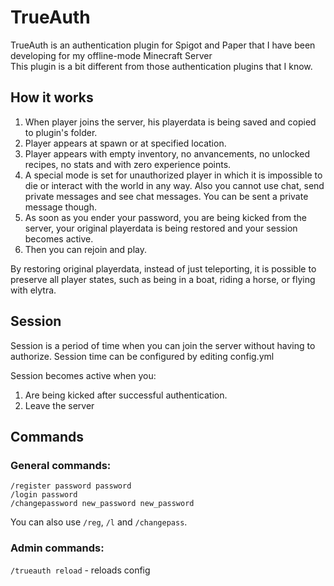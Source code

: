 # TrueAuth
TrueAuth is an authentication plugin for Spigot and Paper that I have been developing for my offline-mode Minecraft Server<br/>
This plugin is a bit different from those authentication plugins that I know.

## How it works
1. When player joins the server, his playerdata is being saved and copied to plugin's folder.
2. Player appears at spawn or at specified location.
3. Player appears with empty inventory, no anvancements, no unlocked recipes, no stats and with zero experience points.
4. A special mode is set for unauthorized player in which it is impossible to die or interact with the world in any way. Also you cannot use chat, send private messages and see chat messages. You can be sent a private message though.
5. As soon as you ender your password, you are being kicked from the server, your original playerdata is being restored and your session becomes active.
6. Then you can rejoin and play.

By restoring original playerdata, instead of just teleporting, it is possible to preserve all player states, such as being in a boat, riding a horse, or flying with elytra.

## Session
Session is a period of time when you can join the server without having to authorize. Session time can be configured by editing config.yml

Session becomes active when you:
1. Are being kicked after successful authentication.<br/>
2. Leave the server<br/>

## Commands
### General commands:
`/register password password`<br/>
`/login password`<br/>
`/changepassword new_password new_password`

You can also use `/reg`, `/l` and `/changepass`.

### Admin commands:
`/trueauth reload` - reloads config<br/>
